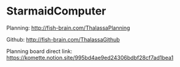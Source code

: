# StarmaidComputer
 Planning: http://fish-brain.com/ThalassaPlanning 
 
 Github: http://fish-brain.com/ThalassaGithub

Planning board direct link:
https://komette.notion.site/995bd4ae9ed24306bdbf28cf7ad1bea1
